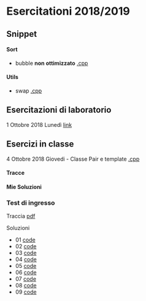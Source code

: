 # Esercitationi 2018/2019

## Snippet
#### Sort
- bubble **non ottimizzato** [.cpp](_snippet/sort_bubble.cpp)

#### Utils
- swap [.cpp](_snippet/utils_swap.cpp)

## Esercitazioni di laboratorio
1 Ottobre 2018 Lunedì [link](20181001/README.md)

## Esercizi in classe
4 Ottobre 2018 Giovedi - Classe Pair e template [.cpp](20181004/esercizio.cpp)

#### Tracce
#### Mie Soluzioni

### Test di ingresso
Traccia [pdf](20180924/traccia.pdf)

Soluzioni
- 01 [code](20180924/01.cpp)
- 02 [code](20180924/02.cpp)
- 03 [code](20180924/03.cpp)
- 04 [code](20180924/04.cpp)
- 05 [code](20180924/05.cpp)
- 06 [code](20180924/06.cpp)
- 07 [code](20180924/07.cpp)
- 08 [code](20180924/08.cpp)
- 09 [code](20180924/09.cpp)
